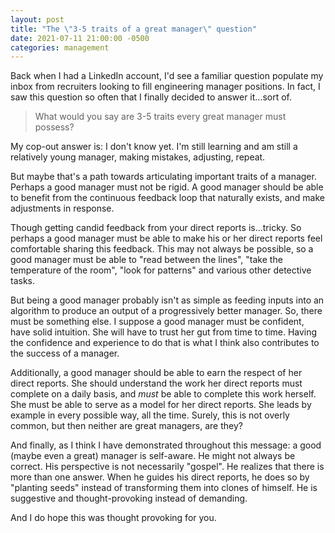 ```yaml
---
layout: post
title: "The \"3-5 traits of a great manager\" question"
date: 2021-07-11 21:00:00 -0500
categories: management
---
```


Back when I had a LinkedIn account, I'd see a familiar question populate my inbox from recruiters looking to fill engineering manager positions. In fact, I saw this question so often that I finally decided to answer it...sort of. 

>What would you say are 3-5 traits every great manager must possess?

My cop-out answer is: I don't know yet. I'm still learning and am still a relatively young manager, making mistakes, adjusting, repeat.

But maybe that's a path towards articulating important traits of a manager. Perhaps a good manager must not be rigid. A good manager should be able to benefit from the continuous feedback loop that naturally exists, and make adjustments in response. 

Though getting candid feedback from your direct reports is...tricky. So perhaps a good manager must be able to make his or her direct reports feel comfortable sharing this feedback. This may not always be possible, so a good manager must be able to "read between the lines", "take the temperature of the room", "look for patterns" and various other detective tasks.

But being a good manager probably isn't as simple as feeding inputs into an algorithm to produce an output of a progressively better manager. So, there must be something else. I suppose a good manager must be confident, have solid intuition. She will have to trust her gut from time to time. Having the confidence and experience to do that is what I think also contributes to the success of a manager.

Additionally, a good manager should be able to earn the respect of her direct reports. She should understand the work her direct reports must complete on a daily basis, and _must_ be able to complete this work herself. She must be able to serve as a model for her direct reports. She leads by example in every possible way, all the time. Surely, this is not overly common, but then neither are great managers, are they?

And finally, as I think I have demonstrated throughout this message: a good (maybe even a great) manager is self-aware. He might not always be correct. His perspective is not necessarily "gospel". He realizes that there is more than one answer. When he guides his direct reports, he does so by "planting seeds" instead of transforming them into clones of himself. He is suggestive and thought-provoking instead of demanding.

And I do hope this was thought provoking for you.
